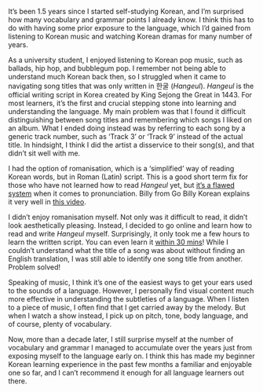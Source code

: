 It’s been 1.5 years since I started self-studying Korean, and I’m surprised how many vocabulary and grammar points I already know. I think this has to do with having some prior exposure to the language, which I’d gained from listening to Korean music and watching Korean dramas for many number of years.

As a university student, I enjoyed listening to Korean pop music, such as ballads, hip hop, and bubblegum pop. I remember not being able to understand much Korean back then, so I struggled when it came to navigating song titles that was only written in 한굴 (_Hangeul_). _Hangeul_ is the official writing script in Korea created by King Sejong the Great in 1443. For most learners, it’s the first and crucial stepping stone into learning and understanding the language. My main problem was that I found it difficult distinguishing between song titles and remembering which songs I liked on an album. What I ended doing instead was by referring to each song by a generic track number, such as ‘Track 3’ or ‘Track 9’ instead of the actual title. In hindsight, I think I did the artist a disservice to their song(s), and that didn’t sit well with me.

I had the option of romanisation, which is a ‘simplified’ way of reading Korean words, but in Roman (Latin) script. This is a good short term fix for those who have not learned how to read _Hangeul_ yet, but [it’s a flawed system](https://studiousbees.tumblr.com/post/164878389202/why-i-dont-like-romanization-and-vocab-lists) when it comes to pronunciation. Billy from Go Billy Korean explains it very well in [this video](https://www.youtube.com/watch?v=i2jPpO7VG5k).

I didn’t enjoy romanisation myself. Not only was it difficult to read, it didn’t look aesthetically pleasing. Instead, I decided to go online and learn how to read and write _Hangeul_ myself. Surprisingly, it only took me a few hours to learn the written script. You can even learn it [within 30 mins](https://www.youtube.com/watch?v=85qJXvyFrIc)! While I couldn’t understand what the title of a song was about without finding an English translation, I was still able to identify one song title from another. Problem solved!

Speaking of music, I think it’s one of the easiest ways to get your ears used to the sounds of a language. However, I personally find visual content much more effective in understanding the subtleties of a language. When I listen to a piece of music, I often find that I get carried away by the melody. But when I watch a show instead, I pick up on pitch, tone, body language, and of course, plenty of vocabulary.

Now, more than a decade later, I still surprise myself at the number of vocabulary and grammar I managed to accumulate over the years just from exposing myself to the language early on. I think this has made my beginner Korean learning experience in the past few months a familiar and enjoyable one so far, and I can’t recommend it enough for all language learners out there.